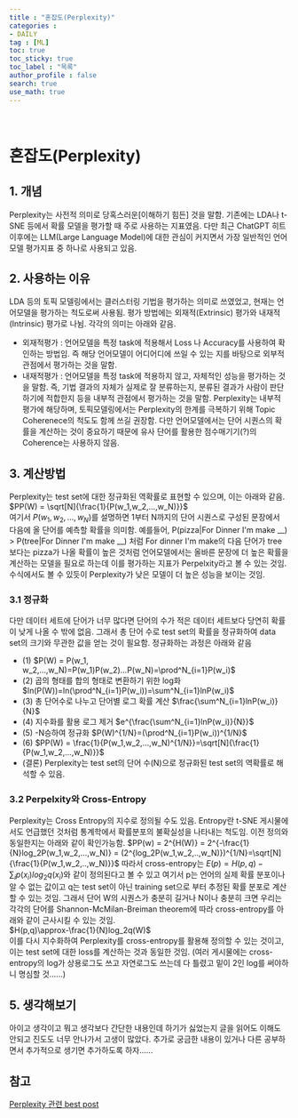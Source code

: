 ```yaml
---
title : "혼잡도(Perplexity)"
categories :
- DAILY
tag : [ML]
toc: true
toc_sticky: true
toc_label : "목록"
author_profile : false
search: true
use_math: true
---
```

<br/>

# 혼잡도(Perplexity)


## 1. 개념  
Perplexity는 사전적 의미로 당혹스러운[이해하기 힘든] 것을 말함. 기존에는 LDA나 t-SNE 등에서 확률 모델을 평가할 때 주로 사용하는 지표였음. 다만 최근 ChatGPT 히트 이후에는 LLM(Large Language Model)에 대한 관심이 커지면서 가장 일반적인 언어 모델 평가지표 중 하나로 사용되고 있음. 

## 2. 사용하는 이유
LDA 등의 토픽 모델링에서는 클러스터링 기법을 평가하는 의미로 쓰였었고, 현재는 언어모델을 평가하는 척도로써 사용됨. 평가 방법에는 외재적(Extrinsic) 평가와 내재적(Intrinsic) 평가로 나뉨. 각각의 의미는 아래와 같음.
- 외재적평가 : 언어모델을 특정 task에 적용해서 Loss 나 Accuracy를 사용하여 확인하는 방법임. 즉 해당 언어모델이 어디어디에 쓰일 수 있는 지를 바탕으로 외부적 관점에서 평가하는 것을 말함.
- 내재적평가 : 언어모델을 특정 task에 적용하지 않고, 자체적인 성능을 평가하는 것을 말함. 즉, 기법 결과의 자체가 실제로 잘 분류하는지, 분류된 결과가 사람이 판단하기에 적합한지 등을 내부적 관점에서 평가하는 것을 말함. Perplexity는 내부적 평가에 해당하며, 토픽모델링에서는 Perplexity의 한계를 극복하기 위해 Topic Coherenece의 척도도 함께 쓰길 권장함. 다만 언어모델에서는 단어 시퀀스의 확률을 계산하는 것이 중요하기 때문에 유사 단어를 활용한 점수매기기(?)의 Coherence는 사용하지 않음.
  
## 3. 계산방법
Perplexity는 test set에 대한 정규화된 역확률로 표현할 수 있으며, 이는 아래와 같음.  
$PP(W) = \sqrt[N]{\frac{1}{P(w_1,w_2,...,w_N)}}$  
여기서 ${P(w_1,w_2,...,w_N)}$를 설명하면 1부터 N까지의 단어 시퀀스로 구성된 문장에서 다음에 올 단어를 예측할 확률을 의미함. 예를들어, P(pizza|For Dinner I'm make __) > P(tree|For Dinner I'm make __) 처럼 For dinner I'm make의 다음 단어가 tree 보다는 pizza가 나올 확률이 높은 것처럼 언어모델에서는 올바른 문장에 더 높은 확률을 계산하는 모델을 필요로 하는데 이를 평가하는 지표가 Perpelxity라고 볼 수 있는 것임. 수식에서도 볼 수 있듯이 Perplexity가 낮은 모델이 더 높은 성능을 보이는 것임.

### 3.1 정규화
다만 데이터 세트에 단어가 너무 많다면 단어의 수가 적은 데이터 세트보다 당연히 확률이 낮게 나올 수 밖에 없음. 그래서 총 단어 수로 test set의 확률을 정규화하여 data set의 크기와 무관한 값을 얻는 것이 필요함. 정규화하는 과정은 아래와 같음
- (1) $P(W) = P(w_1, w_2,...,w_N)=P(w_1)P(w_2)...P(w_N)=\prod^N_{i=1}P(w_i)$
- (2) 곱의 형태를 합의 형태로 변환하기 위한 log화 $ln(P(W))=ln(\prod^N_{i=1}P(w_i))=\sum^N_{i=1}lnP(w_i)$
- (3) 총 단어수로 나누고 단어별 로그 확률 계산 $\frac{\sum^N_{i=1}lnP(w_i)}{N}$
- (4) 지수화를 활용 로그 제거 $e^{\frac{\sum^N_{i=1}lnP(w_i)}{N}}$
- (5) -N승하여 정규화 $P(W)^{1/N}=(\prod^N_{i=1}P(w_i))^{1/N}$
- (6) $PP(W) = \frac{1}{P(w_1,w_2,...,w_N)^{1/N}}=\sqrt[N]{\frac{1}{P(w_1,w_2,...,w_N)}}$
- (결론) Perplexity는 test set의 단어 수(N)으로 정규화된 test set의 역확률로 해석할 수 있음.

### 3.2 Perpelxity와 Cross-Entropy
Perplexity는 Cross Entropy의 지수로 정의될 수도 있음. Entropy란 t-SNE 게시물에서도 언급했던 것처럼 통계학에서 확률분포의 불확실성을 나타내는 척도임. 이전 정의와 동일한지는 아래와 같이 확인가능함.
$PP(w) = 2^{H(W)} = 2^{-\frac{1}{N}log_2P(w_1,w_2,...,w_N)} = (2^{log_2P(w_1,w_2,..,w_N)})^{1/N}=\sqrt[N]{\frac{1}{P(w_1,w_2,..,w_N)}}$
따라서 cross-entropy는 $E(p)=H(p,q)-\sum_ip(x_i)log_2q(x_i)$와 같이 정의된다고 볼 수 있고 여기서 p는 언어의 실제 확률 분포이나 알 수 없는 값이고 q는 test set이 아닌 training set으로 부터 추정된 확률 분포로 계산할 수 있는 것임. 그래서 단어 W의 시퀀스가 충분히 길거나 N이나 충분히 크면 우리는 각각의 단어를 Shannon-McMilan-Breiman theorem에 따라 cross-entropy를 아래와 같이 근사시킬 수 있는 것임.  
$H(p,q)\approx-\frac{1}{N}log_2q(W)$   
이를 다시 지수화하여 Perplexity를 cross-entropy를 활용해 정의할 수 있는 것이고, 이는 test set에 대한 loss를 계산하는 것과 동일한 것임. 
(여러 게시물에는 cross-entropy의 log가 상용로그도 쓰고 자연로그도 쓰는데 다 틀렸고 밑이 2인 log를 써야하니 명심할 것......)

## 5. 생각해보기
아이고 생각이고 뭐고 생각보다 간단한 내용인데 하기가 싫었는지 글을 읽어도 이해도 안되고 진도도 너무 안나가서 고생이 많았다. 추가로 궁금한 내용이 있거나 다른 공부하면서 추가적으로 생기면 추가하도록 하자......
## 참고
[Perplexity 관련 best post](https://towardsdatascience.com/perplexity-in-lan%20tguage-models-87a196019a94)  
